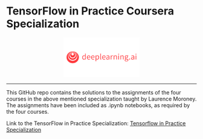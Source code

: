 # TensorFlow in Practice Coursera Specialization

<p align="center"><img width="40%" src="image/deeplearning.ai logo.png" /></p>

----------------------------------------------------------------------------------------

This GitHub repo contains the solutions to the assignments of the four courses in the above mentioned specialization taught by Laurence Moroney. The assignments have been included as .ipynb notebooks, as required by the four courses. 

Link to the TensorFlow in Practice Specialization:
[Tensorflow in Practice Specialization](https://www.coursera.org/specializations/tensorflow-in-practice)






